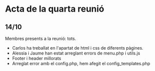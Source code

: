 # Acta de la quarta reunió
## 14/10
Membres presents a la reunió: tots.
- Carlos ha treballat en l'apartat de html i css de diferents pàgines.
- Alessia i Jaume han estat arreglant errors de menu.php i utils.js
- Footer i header millorats
- Arreglat error amb el config.php, hem afegit el config_templates.php